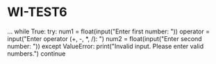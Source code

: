 # WI-TEST6
 ...
while True:
    try:
        num1 = float(input("Enter first number: "))
        operator = input("Enter operator (+, -, *, /): ")
        num2 = float(input("Enter second number: "))
    except ValueError:
        print("Invalid input. Please enter valid numbers.")
        continue
